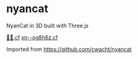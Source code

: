 # nyancat

NyanCat in 3D built with Three.js

[🌈💨.cf](!https://🌈💨.cf)
[xn--og8h6z.cf](!https://xn--og8h6z.cf)

Imported from https://github.com/cwacht/nyancat
